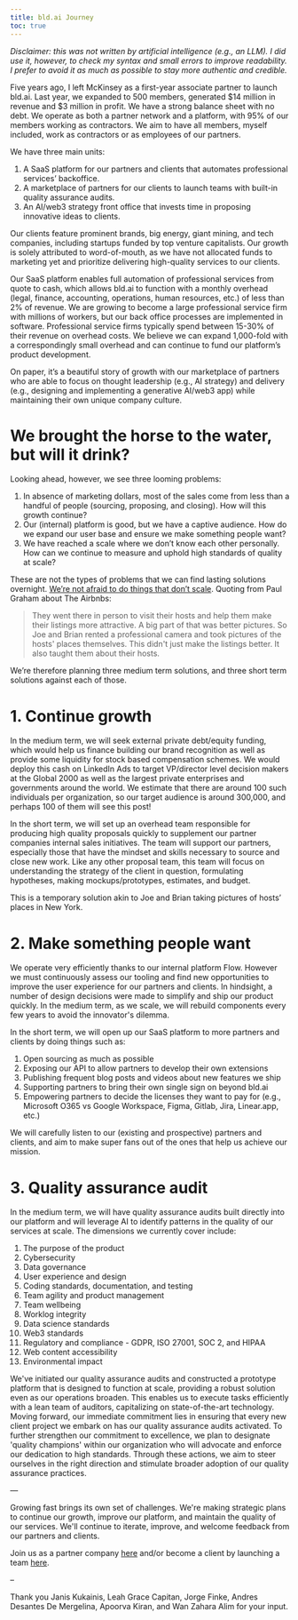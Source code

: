 ```yaml
---
title: bld.ai Journey
toc: true
---
```


*Disclaimer: this was not written by artificial intelligence (e.g., an LLM). I did use it, however, to check my syntax and small errors to improve readability. I prefer to avoid it as much as possible to stay more authentic and credible.*

Five years ago, I left McKinsey as a first-year associate partner to launch bld.ai. Last year, we expanded to 500 members, generated $14 million in revenue and $3 million in profit. We have a strong balance sheet with no debt. We operate as both a partner network and a platform, with 95% of our members working as contractors. We aim to have all members, myself included, work as contractors or as employees of our partners.

We have three main units:
1. A SaaS platform for our partners and clients that automates professional services’ backoffice.
2. A marketplace of partners for our clients to launch teams with built-in quality assurance audits.
3. An AI/web3 strategy front office that invests time in proposing innovative ideas to clients.

Our clients feature prominent brands, big energy, giant mining, and tech companies, including startups funded by top venture capitalists. Our growth is solely attributed to word-of-mouth, as we have not allocated funds to marketing yet and prioritize delivering high-quality services to our clients.

Our SaaS platform enables full automation of professional services from quote to cash, which allows bld.ai to function with a monthly overhead (legal, finance, accounting, operations, human resources, etc.) of less than 2% of revenue. We are growing to become a large professional service firm with millions of workers, but our back office processes are implemented in software. Professional service firms typically spend between 15-30% of their revenue on overhead costs. We believe we can expand 1,000-fold with a correspondingly small overhead and can continue to fund our platform’s product development.

On paper, it’s a beautiful story of growth with our marketplace of partners who are able to focus on thought leadership (e.g., AI strategy) and delivery (e.g., designing and implementing a generative AI/web3 app) while maintaining their own unique company culture.

# We brought the horse to the water, but will it drink?

Looking ahead, however, we see three looming problems:

1. In absence of marketing dollars, most of the sales come from less than a handful of people (sourcing, proposing, and closing). How will this growth continue?
2. Our (internal) platform is good, but we have a captive audience. How do we expand our user base and ensure we make something people want?
3. We have reached a scale where we don’t know each other personally. How can we continue to measure and uphold high standards of quality at scale?

These are not the types of problems that we can find lasting solutions overnight. [We’re not afraid to do things that don’t scale](http://paulgraham.com/ds.html). Quoting from Paul Graham about The Airbnbs:

> They went there in person to visit their hosts and help them make their listings more attractive. A big part of that was better pictures. So Joe and Brian rented a professional camera and took pictures of the hosts' places themselves. This didn't just make the listings better. It also taught them about their hosts.

We’re therefore planning three medium term solutions, and three short term solutions against each of those.

# 1. Continue growth

In the medium term, we will seek external private debt/equity funding, which would help us finance building our brand recognition as well as provide some liquidity for stock based compensation schemes. We would deploy this cash on LinkedIn Ads to target VP/director level decision makers at the Global 2000 as well as the largest private enterprises and governments around the world. We estimate that there are around 100 such individuals per organization, so our target audience is around 300,000, and perhaps 100 of them will see this post!

In the short term, we will set up an overhead team responsible for producing high quality proposals quickly to supplement our partner companies internal sales initiatives. The team will support our partners, especially those that have the mindset and skills necessary to source and close new work. Like any other proposal team, this team will focus on understanding the strategy of the client in question, formulating hypotheses, making mockups/prototypes, estimates, and budget.

This is a temporary solution akin to Joe and Brian taking pictures of hosts’ places in New York.

# 2. Make something people want

We operate very efficiently thanks to our internal platform Flow. However we must continuously assess our tooling and find new opportunities to improve the user experience for our partners and clients. In hindsight, a number of design decisions were made to simplify and ship our product quickly. In the medium term, as we scale, we will rebuild components every few years to avoid the innovator's dilemma.

In the short term, we will open up our SaaS platform to more partners and clients by doing things such as:

1. Open sourcing as much as possible
2. Exposing our API to allow partners to develop their own extensions
3. Publishing frequent blog posts and videos about new features we ship
4. Supporting partners to bring their own single sign on beyond bld.ai
5. Empowering partners to decide the licenses they want to pay for (e.g., Microsoft O365 vs Google Workspace, Figma, Gitlab, Jira, Linear.app, etc.)

We will carefully listen to our (existing and prospective) partners and clients, and aim to make super fans out of the ones that help us achieve our mission.

# 3. Quality assurance audit

In the medium term, we will have quality assurance audits built directly into our platform and will leverage AI to identify patterns in the quality of our services at scale. The dimensions we currently cover include:

1. The purpose of the product
2. Cybersecurity
3. Data governance
4. User experience and design
5. Coding standards, documentation, and testing
6. Team agility and product management
7. Team wellbeing
8. Worklog integrity
9. Data science standards
10. Web3 standards
11. Regulatory and compliance - GDPR, ISO 27001, SOC 2, and HIPAA
12. Web content accessibility
13. Environmental impact

We've initiated our quality assurance audits and constructed a prototype platform that is designed to function at scale, providing a robust solution even as our operations broaden. This enables us to execute tasks efficiently with a lean team of auditors, capitalizing on state-of-the-art technology. Moving forward, our immediate commitment lies in ensuring that every new client project we embark on has our quality assurance audits activated. To further strengthen our commitment to excellence, we plan to designate 'quality champions' within our organization who will advocate and enforce our dedication to high standards. Through these actions, we aim to steer ourselves in the right direction and stimulate broader adoption of our quality assurance practices.

—

Growing fast brings its own set of challenges. We're making strategic plans to continue our growth, improve our platform, and maintain the quality of our services. We'll continue to iterate, improve, and welcome feedback from our partners and clients.

Join us as a partner company [here](https://bld.ai/join) and/or become a client by launching a team [here](https://bld.ai/launch).

–

Thank you Janis Kukainis, Leah Grace Capitan, Jorge Finke, Andres Desantes De Mergelina, Apoorva Kiran, and Wan Zahara Alim for your input.